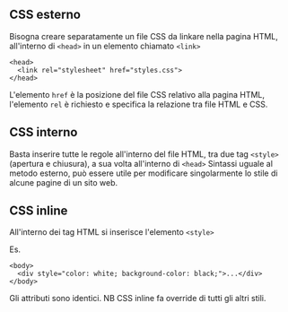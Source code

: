 ## CSS esterno
Bisogna creare separatamente un file CSS da linkare nella pagina HTML, all'interno di `<head>` in un elemento chiamato `<link>`

```
<head>
  <link rel="stylesheet" href="styles.css">
</head>
```
L'elemento `href` è la posizione del file CSS relativo alla pagina HTML, l'elemento `rel` è richiesto e specifica la relazione tra file HTML e CSS.

## CSS interno
Basta inserire tutte le regole all'interno del file HTML, tra due tag `<style>` (apertura e chiusura), a sua volta all'interno di `<head>`
Sintassi uguale al metodo esterno, può essere utile per modificare singolarmente lo stile di alcune pagine di un sito web.

## CSS inline
All'interno dei tag HTML si inserisce l'elemento `<style>`

Es.
```
<body>
  <div style="color: white; background-color: black;">...</div>
</body>
``` 
Gli attributi sono identici. NB CSS inline fa override di tutti gli altri stili.